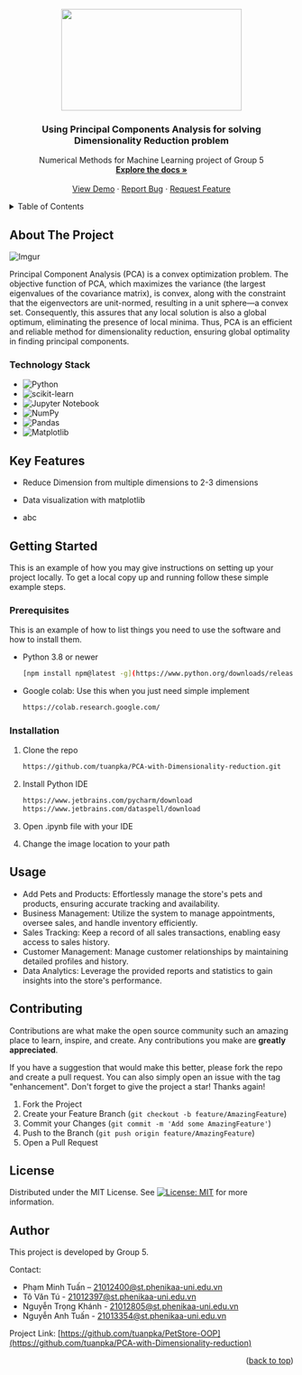 <!--
*** Thanks for checking out our project. 
*** This README file is created by Pham Minh Tuan, member of the project.
*** Don't forget to give the project a star!
-->


<!-- PROJECT LOGO -->
<br />
<div align="center">
  
<img src="https://i.imgur.com/czQMQGz.jpg" width="320" height="180">    

  </a>

<h3 align="center">Using Principal Components Analysis for solving Dimensionality Reduction problem </h3>

  <p align="center">
    Numerical Methods for Machine Learning project of Group 5
    <br />
    <a href="https://github.com/tuanpka/PCA-with-Dimensionality-reduction"><strong>Explore the docs »</strong></a> 
    <br />
    <br />
    <a href="https://github.com/tuanpka/PCA-with-Dimensionality-reduction">View Demo</a>
    ·
    <a href="https://github.com/tuanpka/PCA-with-Dimensionality-reduction/issues">Report Bug</a>
    ·
    <a href="https://github.com/tuanpka/PCA-with-Dimensionality-reduction/issues">Request Feature</a>
  </p>
</div>



<!-- TABLE OF CONTENTS -->
<details>
  <summary>Table of Contents</summary>
  <ol>
    <li>
      <a href="#about-the-project">About The Project</a>
      <ul>
        <li><a href="#technology-stack">Technology Stack</a></li>
      </ul>
    </li>
    <li><a href="#key-features">Key Features</a></li> 
    <li>
      <a href="#getting-started">Getting Started</a>
      <ul>
        <li><a href="#prerequisites">Prerequisites</a></li>
        <li><a href="#installation">Installation</a></li>
      </ul>
    </li>
    <li><a href="#usage">Usage</a></li>
    <li><a href="#contributing">Contributing</a></li>
    <li><a href="#license">License</a></li>
    <li><a href="#author">Author</a></li>
  </ol>
</details>



<!-- ABOUT THE PROJECT -->
## About The Project

![Imgur](https://i.imgur.com/oF4ydmr.png)  

Principal Component Analysis (PCA) is a convex optimization problem. The objective function of PCA, which maximizes the variance (the largest eigenvalues of the covariance matrix), is convex, along with the constraint that the eigenvectors are unit-normed, resulting in a unit sphere—a convex set. Consequently, this assures that any local solution is also a global optimum, eliminating the presence of local minima. Thus, PCA is an efficient and reliable method for dimensionality reduction, ensuring global optimality in finding principal components.




### Technology Stack

*  ![Python](https://img.shields.io/badge/python-3670A0?style=for-the-badge&logo=python&logoColor=ffdd54)
*  ![scikit-learn](https://img.shields.io/badge/scikit--learn-%23F7931E.svg?style=for-the-badge&logo=scikit-learn&logoColor=white)
*  ![Jupyter Notebook](https://img.shields.io/badge/jupyter-%23FA0F00.svg?style=for-the-badge&logo=jupyter&logoColor=white)
*  ![NumPy](https://img.shields.io/badge/numpy-%23013243.svg?style=for-the-badge&logo=numpy&logoColor=white)
*  ![Pandas](https://img.shields.io/badge/pandas-%23150458.svg?style=for-the-badge&logo=pandas&logoColor=white)
*  ![Matplotlib](https://img.shields.io/badge/Matplotlib-%23ffffff.svg?style=for-the-badge&logo=Matplotlib&logoColor=black)


<!-- Key Features -->
## Key Features
* Reduce Dimension from multiple dimensions to 2-3 dimensions

* Data visualization with matplotlib

* abc



<!-- GETTING STARTED -->
## Getting Started

This is an example of how you may give instructions on setting up your project locally.
To get a local copy up and running follow these simple example steps.

### Prerequisites

This is an example of how to list things you need to use the software and how to install them.
* Python 3.8 or newer
  ```sh
  [npm install npm@latest -g](https://www.python.org/downloads/release/python-3121/)
  ```
* Google colab: Use this when you just need simple implement 

  ```sh
  https://colab.research.google.com/
  ```

### Installation

1. Clone the repo
   ```sh
   https://github.com/tuanpka/PCA-with-Dimensionality-reduction.git
   ```

2. Install Python IDE
   ```sh
   https://www.jetbrains.com/pycharm/download
   https://www.jetbrains.com/dataspell/download
   ```
3. Open .ipynb file with your IDE
4. Change the image location to your path


<!-- USAGE EXAMPLES -->
## Usage

* Add Pets and Products: Effortlessly manage the store's pets and products, ensuring accurate tracking and availability.   
* Business Management: Utilize the system to manage appointments, oversee sales, and handle inventory efficiently.   
* Sales Tracking: Keep a record of all sales transactions, enabling easy access to sales history.  
* Customer Management: Manage customer relationships by maintaining detailed profiles and history.  
* Data Analytics: Leverage the provided reports and statistics to gain insights into the store's performance.   


<!-- CONTRIBUTING -->
## Contributing

Contributions are what make the open source community such an amazing place to learn, inspire, and create. Any contributions you make are **greatly appreciated**.

If you have a suggestion that would make this better, please fork the repo and create a pull request. You can also simply open an issue with the tag "enhancement".
Don't forget to give the project a star! Thanks again!

1. Fork the Project
2. Create your Feature Branch (`git checkout -b feature/AmazingFeature`)
3. Commit your Changes (`git commit -m 'Add some AmazingFeature'`)
4. Push to the Branch (`git push origin feature/AmazingFeature`)
5. Open a Pull Request




<!-- LICENSE -->
## License

Distributed under the MIT License. See  [![License: MIT](https://img.shields.io/badge/License-MIT-yellow.svg)](https://opensource.org/licenses/MIT)  for more information.




<!-- AUTHOR -->
## Author
This project is developed by Group 5.  

Contact:
* Phạm Minh Tuấn – 21012400@st.phenikaa-uni.edu.vn
* Tô Văn Tú - 21012397@st.phenikaa-uni.edu.vn
* Nguyễn Trọng Khánh - 21012805@st.phenikaa-uni.edu.vn
* Nguyễn Anh Tuấn - 21013354@st.phenikaa-uni.edu.vn

Project Link:
[https://github.com/tuanpka/PetStore-OOP](https://github.com/tuanpka/PCA-with-Dimensionality-reduction)

<p align="right">(<a href="#readme-top">back to top</a>)</p>


